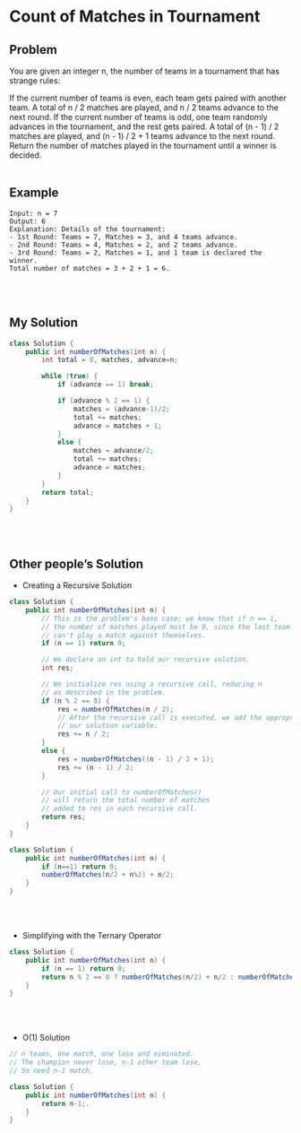 # Count of Matches in Tournament

## Problem
You are given an integer n, the number of teams in a tournament that has strange rules:

If the current number of teams is even, each team gets paired with another team. A total of n / 2 matches are played, and n / 2 teams advance to the next round.
If the current number of teams is odd, one team randomly advances in the tournament, and the rest gets paired. A total of (n - 1) / 2 matches are played, and (n - 1) / 2 + 1 teams advance to the next round.
Return the number of matches played in the tournament until a winner is decided.
<br><br>

## Example
```
Input: n = 7
Output: 6
Explanation: Details of the tournament: 
- 1st Round: Teams = 7, Matches = 3, and 4 teams advance.
- 2nd Round: Teams = 4, Matches = 2, and 2 teams advance.
- 3rd Round: Teams = 2, Matches = 1, and 1 team is declared the winner.
Total number of matches = 3 + 2 + 1 = 6.
```
<br><br>

## My Solution
```java
class Solution {
    public int numberOfMatches(int n) {
        int total = 0, matches, advance=n;

        while (true) {
            if (advance == 1) break;

            if (advance % 2 == 1) {
                matches = (advance-1)/2;
                total += matches;
                advance = matches + 1;
            }
            else {
                matches = advance/2;
                total += matches;
                advance = matches;
            }
        } 
        return total;
    }
}
```
<br><br>

## Other people’s Solution
- Creating a Recursive Solution
```java
class Solution {
	public int numberOfMatches(int n) {
		// This is the problem's base case; we know that if n == 1,
		// the number of matches played must be 0, since the last team left
		// can't play a match against themselves.
		if (n == 1) return 0;

		// We declare an int to hold our recursive solution.
		int res;

		// We initialize res using a recursive call, reducing n 
		// as described in the problem.
		if (n % 2 == 0) {
			res = numberOfMatches(n / 2);
			// After the recursive call is executed, we add the appropriate value to
			// our solution variable.
			res += n / 2;
		}
		else {
			res = numberOfMatches((n - 1) / 2 + 1);
			res += (n - 1) / 2;
		}

		// Our initial call to numberOfMatches()
		// will return the total number of matches
		// added to res in each recursive call.
		return res;
	}
}
```
```java
class Solution {
	public int numberOfMatches(int n) {
		if (n==1) return 0;
		numberOfMatches(n/2 + n%2) + n/2;
	}
}
```
<br><br>
* Simplifying with the Ternary Operator
```java
class Solution {
	public int numberOfMatches(int n) {
		if (n == 1) return 0;
		return n % 2 == 0 ? numberOfMatches(n/2) + n/2 : numberOfMatches((n-1)/2+1) + (n-1)/2;
	}
}
```
<br><br>
* O(1) Solution
```java
// n teams, one match, one lose and eiminated.
// The champion never lose, n-1 other team lose.
// So need n-1 match.

class Solution {
	public int numberOfMatches(int n) {
		return n-1;.
	}
}
```  